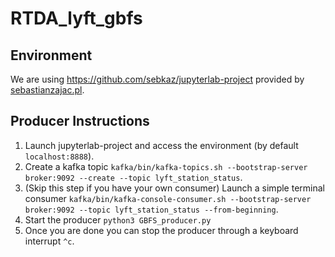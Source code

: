 # RTDA_lyft_gbfs

## Environment

We are using <https://github.com/sebkaz/jupyterlab-project> provided by [sebastianzajac.pl](https://sebastianzajac.pl).

## Producer Instructions

1. Launch jupyterlab-project and access the environment (by default `localhost:8888`).
2. Create a kafka topic `kafka/bin/kafka-topics.sh --bootstrap-server broker:9092 --create --topic lyft_station_status`.
3. (Skip this step if you have your own consumer) Launch a simple terminal consumer `kafka/bin/kafka-console-consumer.sh --bootstrap-server broker:9092 --topic lyft_station_status --from-beginning`.
4. Start the producer `python3 GBFS_producer.py`
5. Once you are done you can stop the producer through a keyboard interrupt `^c`.
